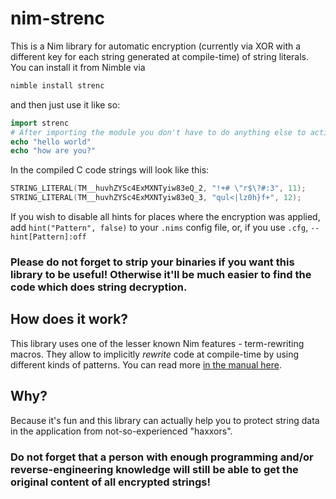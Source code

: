 # nim-strenc
This is a Nim library for automatic encryption (currently via XOR with a different key for each string generated at compile-time) of string literals.
You can install it from Nimble via
```sh
nimble install strenc
```
and then just use it like so:
```nim
import strenc
# After importing the module you don't have to do anything else to activate encryption
echo "hello world"
echo "how are you?"
```
In the compiled C code strings will look like this:
```c
STRING_LITERAL(TM__huvhZYSc4ExMXNTyiw83eQ_2, "!+# \"r$\?#:3", 11);
STRING_LITERAL(TM__huvhZYSc4ExMXNTyiw83eQ_3, "qul<|lz0h}f+", 12);
```
If you wish to disable all hints for places where the encryption was applied, add ``hint("Pattern", false)``
to your `.nims` config file, or, if you use `.cfg`, ``--hint[Pattern]:off``

### Please do not forget to strip your binaries if you want this library to be useful! Otherwise it'll be much easier to find the code which does string decryption.

## How does it work?
This library uses one of the lesser known Nim features - term-rewriting macros. They allow to implicitly *rewrite* code at compile-time by using different kinds of patterns. You can read more [in the manual here](https://nim-lang.org/docs/manual_experimental.html#term-rewriting-macros).

## Why?
Because it's fun and this library can actually help you to protect string data in the application from
not-so-experienced "haxxors".

### Do not forget that a person with enough programming and/or reverse-engineering knowledge will still be able to get the original content of all encrypted strings!